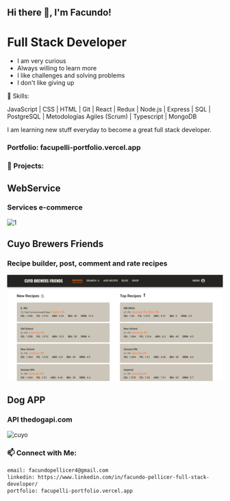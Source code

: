 ## Hi there 👋, I'm Facundo!

# Full Stack Developer

- I am very curious
- Always willing to learn more
- I like challenges and solving problems
- I don't like giving up

🌱 Skills:

JavaScript | CSS | HTML | Git | React | Redux | Node.js | Express | SQL | PostgreSQL
| Metodologías Agiles (Scrum) | Typescript | MongoDB

I am learning new stuff everyday to become a great full stack developer.

### Portfolio: facupelli-portfolio.vercel.app

### 💼 Projects: 

## WebService 

### Services e-commerce
<img src="https://res.cloudinary.com/dzjz8pe0y/image/upload/v1637785254/webservice_1_hs8uig.png" alt="1">


## Cuyo Brewers Friends
### Recipe builder, post, comment and rate recipes
<img src='./Media/cuyo2022.png' alt='cuyo'>

## Dog APP
### API thedogapi.com
<img src='https://res.cloudinary.com/dzjz8pe0y/image/upload/v1637709264/landing_pidogs_vqevm5.png' alt='cuyo'>

<br/>

### 📫 Connect with Me:

    email: facundopellicer4@gmail.com
    linkedin: https://www.linkedin.com/in/facundo-pellicer-full-stack-developer/
    portfolio: facupelli-portfolio.vercel.app

